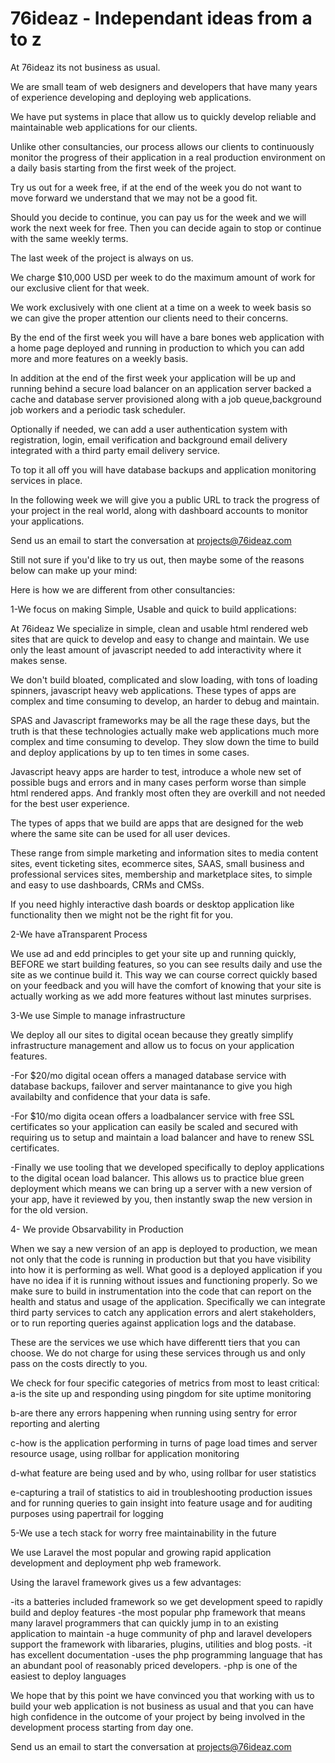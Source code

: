 # 76ideaz - Independant ideas from a to z

At 76ideaz its not business as usual.

We are small team of web designers and developers that have many years of experience developing and deploying web applications.

We have put systems in place that allow us to quickly develop reliable and maintainable web applications for our clients.

Unlike other consultancies, our process allows our clients to continuously monitor the progress of their application in a real production environment on a daily basis starting from the first week of the project.

Try us out for a week free, if at the end of the week you do not want to move forward we understand that we may not be a good fit.

Should you decide to continue, you can pay us for the week and we will work the next week for free. Then you can decide again to stop or continue with the same weekly terms.

The last week of the project is always on us.

We charge $10,000 USD per week to do the maximum amount of work for our exclusive client for that week.

We work exclusively with one client at a time on a week to week basis so we can give the proper attention our clients need to their concerns.

By the end of the first week you will have a bare bones web application with a home page deployed and running in production to which you can add more and more features on a weekly basis.

In addition at the end of the first week your application will be up and running behind a secure load balancer on an application server backed a cache and database server provisioned along with a job queue,background job workers and a periodic task scheduler.

Optionally if needed, we can add a user authentication system with registration, login, email verification and background email delivery integrated with a third party email delivery service.

To top it all off you will have database backups and application monitoring services in place.

In the following week we will give you a public URL to track the progress of your project in the real world, along with dashboard accounts to monitor your applications.

Send us an email to start the conversation at projects@76ideaz.com

Still not sure if you'd like to try us out, then maybe some of the reasons below can make up your mind:

Here is how we are different from other consultancies:

1-We focus on making Simple, Usable and quick to build applications:

At 76ideaz We specialize in simple, clean and usable html rendered web sites that are quick to develop and easy to change and maintain.
We use only the least amount of javascript needed to add interactivity where it makes sense. 

We don't build bloated, complicated and slow loading, with tons of loading spinners, javascript heavy web applications. 
These types of apps are complex and time consuming to develop, an harder to debug and maintain.

SPAS and Javascript frameworks may be all the rage these days, but the truth is that these technologies actually make web applications much more complex and time consuming to develop. They slow down the time to build and deploy applications by up to ten times in some cases.

Javascript heavy apps are harder to test, introduce a whole new set of possible bugs and errors and in many cases perform worse than simple html rendered apps. 
And frankly most often they are overkill and not needed for the best user experience.

The types of apps that we build are apps that are designed for the web where the same site can be used for all user devices.
 
These range from simple marketing and information sites to media content sites, event ticketing sites, ecommerce sites, SAAS, small business and professional services sites, membership and marketplace sites,  to simple and easy to use dashboards, CRMs and CMSs. 

If you need highly interactive dash boards or desktop application like functionality then we might not be the right fit for you.

2-We have aTransparent Process

We use ad and edd principles to get your site up and running quickly, BEFORE we start building features, so you can see results daily and use the site as we continue build it. 
This way we can course correct quickly based on your feedback and you will have the comfort of knowing that your site is actually working as we add more features without last minutes surprises.

3-We use Simple to manage infrastructure

We deploy all our sites to digital ocean because they greatly simplify infrastructure management and allow us to focus on your application features. 

-For $20/mo digital ocean offers a managed database service with database backups, failover and server maintanance to give you high availabilty and confidence that your data is safe.

-For $10/mo digita ocean offers a loadbalancer service with free SSL certificates so your application can easily be scaled and secured with requiring us to setup and maintain a load balancer and have to renew SSL certificates. 

-Finally we use tooling that we developed specifically to deploy applications to the digital ocean load balancer.
This allows us to practice blue green deployment which means we can bring up a server with a new version of your app, have it reviewed by you, then instantly swap the new version in for the old version.

4- We provide Obsarvability in Production

When we say a new version of an app is deployed to production, we mean not only that the code is running in production but that you have visibility into how it is performing as well. 
What good is a deployed application if you have no idea if it is running without issues and functioning properly.
So we make sure to build in instrumentation into the code that can report on the health and status and usage of the application.
Specifically we can integrate third party services to catch any application errors and alert stakeholders, or to run reporting queries against application logs and the database.

These are the services we use which have differentt tiers that you can choose. We do not charge for using these services through us and only pass on the costs directly to you.

We check for four specific categories of metrics from most to least critical:
a-is the site up and responding using
pingdom for site uptime monitoring

b-are there any errors happening when running using
sentry for error reporting and alerting

c-how is the application performing in turns of page load times and server resource usage, using
rollbar for application monitoring 

d-what feature are being used and by who, using
rollbar for user statistics

e-capturing a trail of statistics to aid in troubleshooting production issues and for running queries to gain insight into feature usage and for auditing purposes using
papertrail for logging

5-We use a tech stack for worry free maintainability in the future

We use Laravel the most popular and growing rapid application development and deployment php web framework.

Using the laravel framework gives us a few advantages:

-its a batteries included framework so we get development speed to rapidly build and deploy features
-the most popular php framework that means many laravel programmers that can quickly jump in to an existing application to maintain
-a huge community of php and laravel developers support the framework with libararies, plugins, utilities and blog posts.
-it has excellent documentation
-uses the php programming language that has an abundant pool of reasonably priced developers.
-php is one of the easiest to deploy languages

We hope that by this point we have convinced you that working with us to build your web application is not business as usual and that you can have high confidence in the outcome of your project by being involved in the development process starting from day one.

Send us an email to start the conversation at projects@76ideaz.com
